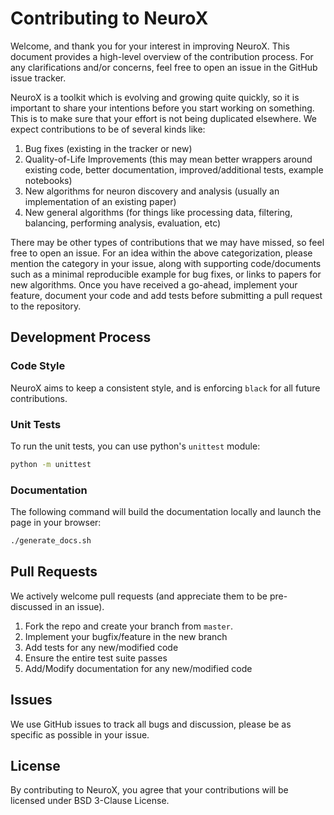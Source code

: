
# Contributing to NeuroX

Welcome, and thank you for your interest in improving NeuroX. This document provides a high-level overview of the contribution process. For any clarifications and/or concerns, feel free to open an issue in the GitHub issue tracker.

NeuroX is a toolkit which is evolving and growing quite quickly, so it is important to share your intentions before you start working on something. This is to make sure that your effort is not being duplicated elsewhere. We expect contributions to be of several kinds like:

1. Bug fixes (existing in the tracker or new)
2. Quality-of-Life Improvements (this may mean better wrappers around existing code, better documentation, improved/additional tests, example notebooks)
3. New algorithms for neuron discovery and analysis (usually an implementation of an existing paper)
4. New general algorithms (for things like processing data, filtering, balancing, performing analysis, evaluation, etc)

There may be other types of contributions that we may have missed, so feel free to open an issue. For an idea within the above categorization, please mention the category in your issue, along with supporting code/documents such as a minimal reproducible example for bug fixes, or links to papers for new algorithms. Once you have received a go-ahead, implement your feature, document your code and add tests before submitting a pull request to the repository.


## Development Process

### Code Style

NeuroX aims to keep a consistent style, and is enforcing `black` for all future contributions.


### Unit Tests

To run the unit tests, you can use python's `unittest` module:

```bash
python -m unittest
```


### Documentation
The following command will build the documentation locally and launch the page in your browser:
```bash
./generate_docs.sh
```

## Pull Requests
We actively welcome pull requests (and appreciate them to be pre-discussed in an issue).

1. Fork the repo and create your branch from `master`.
2. Implement your bugfix/feature in the new branch
3. Add tests for any new/modified code
4. Ensure the entire test suite passes
5. Add/Modify documentation for any new/modified code


## Issues

We use GitHub issues to track all bugs and discussion, please be as specific as possible in your issue.


## License

By contributing to NeuroX, you agree that your contributions will be licensed under BSD 3-Clause License.
